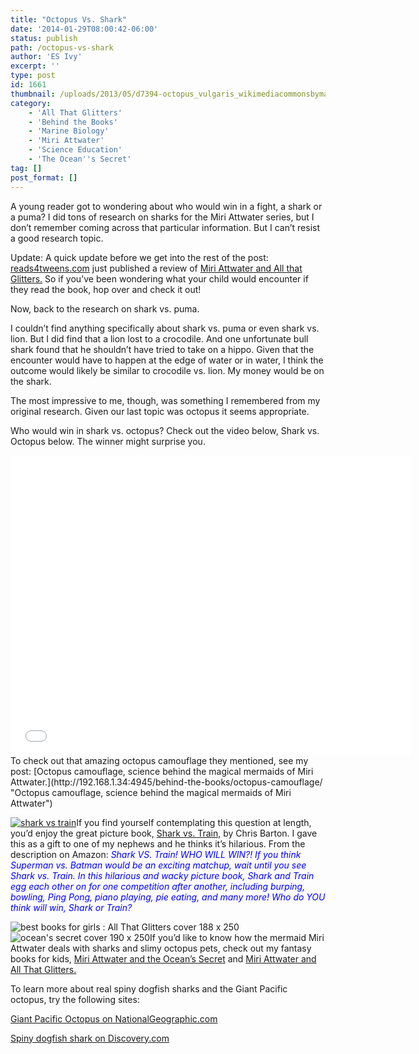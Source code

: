 ```yaml
---
title: "Octopus Vs. Shark"
date: '2014-01-29T08:00:42-06:00'
status: publish
path: /octopus-vs-shark
author: 'ES Ivy'
excerpt: ''
type: post
id: 1661
thumbnail: /uploads/2013/05/d7394-octopus_vulgaris_wikimediacommonsbymatthieusontag.jpg
category:
    - 'All That Glitters'
    - 'Behind the Books'
    - 'Marine Biology'
    - 'Miri Attwater'
    - 'Science Education'
    - 'The Ocean''s Secret'
tag: []
post_format: []
---
```

A young reader got to wondering about who would win in a fight, a shark or a puma? I did tons of research on sharks for the Miri Attwater series, but I don’t remember coming across that particular information. But I can’t resist a good research topic.

Update: A quick update before we get into the rest of the post: [reads4tweens.com](http://reads4tweens.com/ "book reviews for parents") just published a review of [Miri Attwater and All that Glitters.](http://reads4tweens.com/miri-attwater-and-all-that-glitters/ "Miri Attwater and All That Glitters Review") So if you’ve been wondering what your child would encounter if they read the book, hop over and check it out!

Now, back to the research on shark vs. puma.

I couldn’t find anything specifically about shark vs. puma or even shark vs. lion. But I did find that a lion lost to a crocodile. And one unfortunate bull shark found that he shouldn’t have tried to take on a hippo. Given that the encounter would have to happen at the edge of water or in water, I think the outcome would likely be similar to crocodile vs. lion. My money would be on the shark.

The most impressive to me, though, was something I remembered from my original research. Given our last topic was octopus it seems appropriate.

Who would win in shark vs. octopus? Check out the video below, Shark vs. Octopus below. The winner might surprise you.

<iframe allowfullscreen="" frameborder="0" height="480" src="//www.youtube.com/embed/p9A-oxUMAy8?rel=0" width="640"></iframe>  
To check out that amazing octopus camouflage they mentioned, see my post: [Octopus camouflage, science behind the magical mermaids of Miri Attwater.](http://192.168.1.34:4945/behind-the-books/octopus-camouflage/ "Octopus camouflage, science behind the magical mermaids of Miri Attwater")

[![shark vs train](/uploads/2014/01/shark-vs-train-250x250.jpg)](http://www.amazon.com/gp/product/0316007625/ref=as_li_qf_sp_asin_il_tl?ie=UTF8&camp=1789&creative=9325&creativeASIN=0316007625&linkCode=as2&tag=esiv-20 "Buy it on Amazon")If you find yourself contemplating this question at length, you’d enjoy the great picture book, [Shark vs. Train,](http://www.amazon.com/gp/product/0316007625/ref=as_li_qf_sp_asin_il_tl?ie=UTF8&camp=1789&creative=9325&creativeASIN=0316007625&linkCode=as2&tag=esiv-20 "Buy it on Amazon") by Chris Barton. I gave this as a gift to one of my nephews and he thinks it’s hilarious. From the description on Amazon: <span style="color: #0000ff;">*Shark VS. Train! WHO WILL WIN?! If you think Superman vs. Batman would be an exciting matchup, wait until you see Shark vs. Train. In this hilarious and wacky picture book, Shark and Train egg each other on for one competition after another, including burping, bowling, Ping Pong, piano playing, pie eating, and many more! Who do YOU think will win, Shark or Train?* </span>

![best books for girls : All That Glitters cover 188 x 250](/uploads/2014/01/All-That-Glitters-cover-188-x-250.jpg) ![ocean's secret cover 190 x 250](/uploads/2012/09/oceans-secret-cover-190-x-250.jpg)If you’d like to know how the mermaid Miri Attwater deals with sharks and slimy octopus pets, check out my fantasy books for kids, [Miri Attwater and the Ocean’s Secret](http://www.amazon.com/gp/product/B0087451I2/ref=as_li_qf_sp_asin_il_tl?ie=UTF8&camp=1789&creative=9325&creativeASIN=B0087451I2&linkCode=as2&tag=esiv-20 "Buy it on Amazon") and [Miri Attwater and All That Glitters.](http://www.amazon.com/gp/product/B00HKK1GYC/ref=as_li_qf_sp_asin_il_tl?ie=UTF8&camp=1789&creative=9325&creativeASIN=B00HKK1GYC&linkCode=as2&tag=esiv-20 "Buy it on Amazon")

To learn more about real spiny dogfish sharks and the Giant Pacific octopus, try the following sites:

[Giant Pacific Octopus on NationalGeographic.com](http://animals.nationalgeographic.com/animals/invertebrates/giant-pacific-octopus/?source=A-to-Z "Octopus National Geographic")

[Spiny dogfish shark on Discovery.com](http://dsc.discovery.com/tv-shows/shark-week/types-of-shark/spiny-dogfish-shark.htm "Spiny dogfish shark on Discovery")